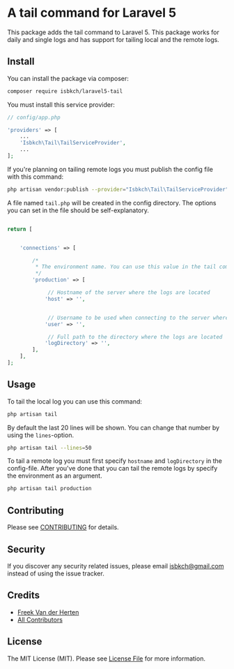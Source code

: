 # A tail command for Laravel 5

This package adds the tail command to Laravel 5.
This package works for daily and single logs and has support for tailing local and the remote logs.

## Install

You can install the package via composer:

``` bash
composer require isbkch/laravel5-tail
```
You must install this service provider:
```php
// config/app.php

'providers' => [
    ...
    'Isbkch\Tail\TailServiceProvider',
    ...
];
```

If you're planning on tailing remote logs you must publish the config file with this command:
``` bash
php artisan vendor:publish --provider="Isbkch\Tail\TailServiceProvider"
```
A file named ``tail.php`` will be created in the config directory. The options you can set in the file should be self-explanatory.
```php

return [


    'connections' => [

        /*
         * The environment name. You can use this value in the tail command.
         */
        'production' => [

             // Hostname of the server where the logs are located
            'host' => '',


             // Username to be used when connecting to the server where the logs are located
            'user' => '',

             // Full path to the directory where the logs are located
            'logDirectory' => '',
        ],
    ],
];

```



## Usage


To tail the local log you can use this command:
``` bash
php artisan tail
```

By default the last 20 lines will be shown. You can change that number by using the ```lines```-option.
``` bash
php artisan tail --lines=50
```

To tail a remote log you must first specify ```hostname``` and ```logDirectory``` in the config-file. After you've done that you can tail the remote logs by specify the environment as an argument.
``` bash
php artisan tail production
```

## Contributing

Please see [CONTRIBUTING](CONTRIBUTING.md) for details.

## Security

If you discover any security related issues, please email isbkch@gmail.com instead of using the issue tracker.

## Credits

- [Freek Van der Herten](https://github.com/freekmurze)
- [All Contributors](../../contributors)

## License

The MIT License (MIT). Please see [License File](LICENSE.md) for more information.
